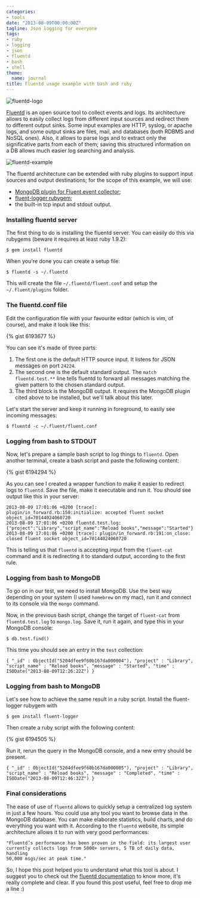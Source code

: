 ```yaml
---
categories:
- tools
date: "2013-08-09T00:00:00Z"
tagline: Json logging for everyone
tags:
- ruby
- logging
- json
- fluentd
- bash
- shell
theme:
  name: journal
title: Fluentd usage example with bash and ruby
---
```



<img class="fluentd-example" src="https://raw.github.com/fluent/website/master/logos/fluentd2.png" alt="fluentd-logo"/>

[Fluentd](http://fluentd.org/) is an open source tool to collect events and
logs. Its architecture allows to easily collect logs from different input
sources and redirect them to different output sinks. Some input examples are
HTTP, syslog, or apache logs, and some output sinks are files, mail, and
databases (both RDBMS and NoSQL ones). Also, it allows to parse logs and to
extract only the significative parts from each of them; saving this
structured information on a DB allows much easier log searching and analysis.

<img class="fluentd-example" src="http://docs.fluentd.org/images/apache-to-mongodb.png" alt="fluentd-example"/>

The fluentd architecture can be extended with ruby plugins to support input
sources and output destinations; for the scope of this example, we will use:

* [MongoDB plugin for Fluent event collector](https://github.com/fluent/fluent-plugin-mongo);
* [fluent-logger rubygem](https://github.com/fluent/fluent-logger-ruby);
* the built-in tcp input and stdout output.

### Installing fluentd server

The first thing to do is installing the fluentd server. You can easily do this
via rubygems (beware it requires at least ruby 1.9.2):

    $ gem install fluentd

When you're done you can create a setup file:

    $ fluentd -s ~/.fluentd

This will create the file `~/.fluentd/fluent.conf` and setup the `~/.fluent/plugins` folder.

### The fluentd.conf file

Edit the configuration file with your favourite editor (which is vim, of
course), and make it look like this:

{% gist 6193677 %}

You can see it's made of three parts:

1. The first one is the default HTTP source input. It listens for JSON messages
on port `24224`.
2. The second one is the default standard output. The `match fluentd.test.**`
line tells fluentd to forward all messages matching the given pattern to the
chosen standard output.
3. The third block is the MongoDB output. It requires the MongoDB plugin cited
above to be installed, but we'll talk about this later.

Let's start the server and keep it running in foreground, to easily see
incoming messages:

    $ fluentd -c ~/.fluent/fluent.conf

### Logging from bash to STDOUT

Now, let's prepare a sample bash script to log things to `fluentd`. Open
another terminal, create a bash script and paste the following content:

{% gist 6194294 %}

As you can see I created a wrapper function to make it easier to redirect logs
to `fluentd`. Save the file, make it executable and run it. You should see output
like this in your server:

    2013-08-09 17:01:06 +0200 [trace]: plugin/in_forward.rb:150:initialize: accepted fluent socket object_id=70144024060720
    2013-08-09 17:01:06 +0200 fluentd.test.log: {"project":"Library","script_name":"Reload books","message":"Started"}
    2013-08-09 17:01:06 +0200 [trace]: plugin/in_forward.rb:191:on_close: closed fluent socket object_id=70144024060720

This is telling us that `fluentd` is accepting input from the `fluent-cat` command
and it is redirecting it to standard output, according to the first rule.

### Logging from bash to MongoDB

To go on in our test, we need to install MongoDB. Use the best way depending on
your system (I used `homebrew` on my mac), run it and connect to its console via
the `mongo` command.

Now, in the previous bash script, change the target of `fluent-cat` from
`fluentd.test.log` to `mongo.log`. Save it, run it again, and type this in your
MongoDB console:

    $ db.test.find()

This time you should see an entry in the `test` collection:

    { "_id" : ObjectId("5204dfee9f60b167da000004"), "project" : "Library", "script_name" : "Reload books", "message" : "Started", "time" : ISODate("2013-08-09T12:26:22Z") }

### Logging from bash to MongoDB

Let's see how to achieve the same result in a ruby script. Install the fluent-logger
rubygem with 

    $ gem install fluent-logger

Then create a ruby script with the following content:

{% gist 6194505 %}

Run it, rerun the query in the MongoDB console, and a new entry should be present.


    { "_id" : ObjectId("5204dfee9f60b167da000005"), "project" : "Library", "script_name" : "Reload books", "message" : "Completed", "time" : ISODate("2013-08-09T12:46:32Z") }

### Final considerations

The ease of use of `fluentd` allows to quickly setup a centralized log system in
just a few hours. You could use any tool you want to browse data in the MongoDB
database. You can make elaborate statistics, build charts, and do everything you
want with it. According to the `fluentd` website, its simple architecture allows
it to run with very good performances:

    "Fluentd’s performance has been proven in the field: its largest user
    currently collects logs from 5000+ servers, 5 TB of daily data, handling
    50,000 msgs/sec at peak time."

So, I hope this post helped you to understand what this tool is about. I
suggest you to check out the [fluentd
documentation](http://docs.fluentd.org/articles/quickstart) to know more, it's
really complete and clear. If you found this post useful, feel free to drop me
a line :)


